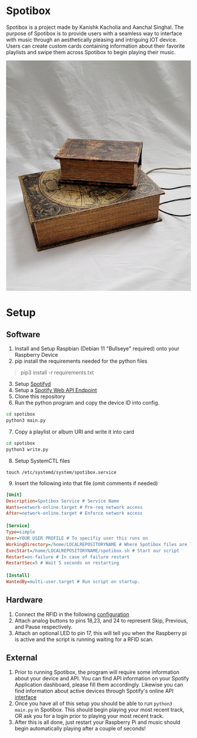 # Spotibox
Spotibox is a project made by Kanishk Kacholia and Aanchal Singhal. The purpose of Spotibox is to provide users with a seamless way to interface with music through an aesthetically pleasing and intriguing IOT device. Users can create custom cards containing information about their favorite playlists and swipe them across Spotibox to begin playing their music.

<img src="images/20220801_153628.jpg" alt="Spotibox Image">

# Setup
## Software
1. Install and Setup Raspbian (Debian 11 "Bullseye" required) onto your Raspberry Device
2. pip install the requirements needed for the python files
> pip3 install -r requirements.txt
3. Setup [Spotifyd](https://spotifyd.github.io/spotifyd/installation/Raspberry-Pi.html)
4. Setup a [Spotify Web API Endpoint](https://developer.spotify.com/documentation/web-api/)
5. Clone this repository
6. Run the python program and copy the device ID into config.
```bash
cd spotibox
python3 main.py
```
7. Copy a playlist or album URI and write it into card
```bash
cd spotibox
python3 write.py
```
8. Setup SystemCTL files 
```
touch /etc/systemd/system/spotibox.service
```
9. Insert the following into that file (omit comments if needed)
```ini
[Unit]
Description=Spotibox Service # Service Name
Wants=network-online.target # Pre-req network access
After=network-online.target # Enforce network access

[Service]
Type=simple
User=YOUR USER PROFILE # To specifiy user this runs on
WorkingDirectory=/home/LOCALREPOSITORYNAME # Where Spotibox files are located 
ExecStart=/home/LOCALREPOSITORYNAME/spotibox.sh # Start our script
Restart=on-failure # In case of failure restart
RestartSec=5 # Wait 5 seconds on restarting

[Install]
WantedBy=multi-user.target # Run script on startup.
```

## Hardware
1. Connect the RFID in the following [configuration](https://cdn.pimylifeup.com/wp-content/uploads/2017/10/RFID-Fritz-v2.png)
2. Attach analog buttons to pins 18,23, and 24 to represent Skip, Previous, and Pause respectively.
3. Attach an optional LED to pin 17, this will tell you when the Raspberry pi is active and the script is running waiting for a RFID scan.

## External
1. Prior to running Spotibox, the program will require some information about your device and API. You can find API information on your Spotify Application dashboard, please fill them accordingly. Likewise you can find information about active devices through Spotify's online API [interface](https://developer.spotify.com/console/get-users-available-devices/)
2. Once you have all of this setup you should be able to run `python3 main.py` in Spotibox. This should begin playing your most recent track, OR ask you for a login prior to playing your most recent track.
3. After this is all done, just restart your Raspberry Pi and music should begin automatically playing after a couple of seconds!